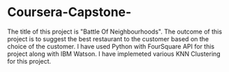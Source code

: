 # Coursera-Capstone-
The title of this project is "Battle Of Neighbourhoods". The outcome of this project is to suggest the best restaurant to the customer based on the choice of the customer.
I have used Python with FourSquare API for this project along with IBM Watson. I have implemeted various KNN Clustering for this project.
